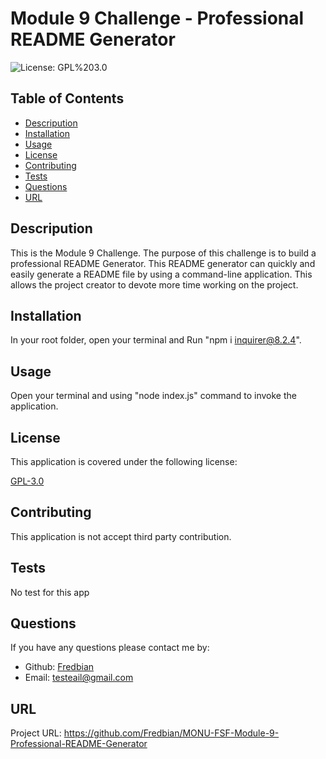 
  # Module 9 Challenge - Professional README Generator

  ![License: GPL%203.0](https://img.shields.io/badge/License-GPL%203.0-blueviolet)
  
  ## Table of Contents

  - [Descripution](#description)
  - [Installation](#installation)
  - [Usage](#usage)
  - [License](#license)
  - [Contributing](#contributing)
  - [Tests](#tests)   
  - [Questions](#questions)
  - [URL](#url)
  
  ## Descripution

  This is the Module 9 Challenge. The purpose of this challenge is to build a professional README Generator. This README generator can quickly and easily generate a README file by using a command-line application. This allows the project creator to devote more time working on the project.

  ## Installation

  In your root folder, open your terminal and Run "npm i inquirer@8.2.4".

  ## Usage

  Open your terminal and using "node index.js" command to invoke the application.

  
## License

This application is covered under the following license: 

[GPL-3.0](https://choosealicense.com/licenses/gpl-3.0/)
    

  ## Contributing

  This application is not accept third party contribution.

  ## Tests

  No test for this app

  ## Questions

  If you have any questions please contact me by:
  - Github: [Fredbian](https://github.com/Fredbian)
  - Email: testeail@gmail.com

  ## URL

  Project URL: https://github.com/Fredbian/MONU-FSF-Module-9-Professional-README-Generator

  